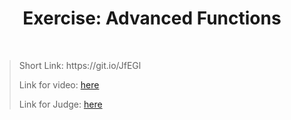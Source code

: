 <h1 align="center">Exercise: Advanced Functions</h1>
    <br>

<blockquote>
    <p>
        Short Link: https://git.io/JfEGl
    </p>
    <p>
        Link for video:
        <a href="https://www.youtube.com/watch?v=qx2qytDPI8k&feature=emb_title"> here</a>
    </p>
    <p>
        Link for Judge: 
        <a href="https://judge.softuni.bg/Contests/Practice/Index/1529#0">here</a>
    </p>
</blockquote>

